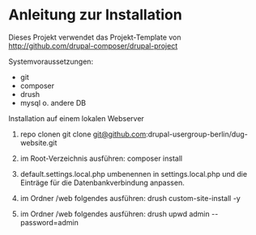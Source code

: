 # Anleitung zur Installation

Dieses Projekt verwendet das Projekt-Template von
http://github.com/drupal-composer/drupal-project


Systemvoraussetzungen:
- git
- composer
- drush
- mysql o. andere DB

Installation auf einem lokalen Webserver

1. repo clonen
git clone git@github.com:drupal-usergroup-berlin/dug-website.git

2. im Root-Verzeichnis ausführen:
composer install

3. default.settings.local.php umbenennen in settings.local.php und die Einträge für die Datenbankverbindung anpassen.

4. im Ordner /web folgendes ausführen:
drush custom-site-install -y

5. im Ordner /web folgendes ausführen:
drush upwd admin --password=admin
